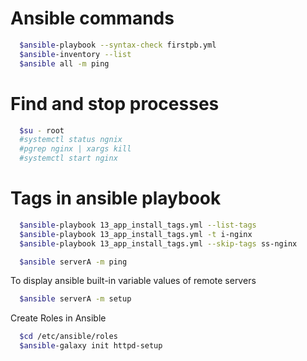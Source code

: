 # Ansible commands 
```sh
  $ansible-playbook --syntax-check firstpb.yml
  $ansible-inventory --list
  $ansible all -m ping
```

# Find and stop processes
```sh
  $su - root
  #systemctl status ngnix
  #pgrep nginx | xargs kill
  #systemctl start nginx
```

# Tags in ansible playbook
```sh
  $ansible-playbook 13_app_install_tags.yml --list-tags
  $ansible-playbook 13_app_install_tags.yml -t i-nginx
  $ansible-playbook 13_app_install_tags.yml --skip-tags ss-nginx 
```

```sh
  $ansible serverA -m ping
```

To display ansible built-in variable values of remote servers
```sh
  $ansible serverA -m setup 
```

Create Roles in Ansible
```sh
  $cd /etc/ansible/roles
  $ansible-galaxy init httpd-setup
```
